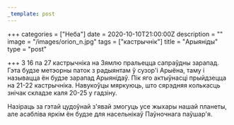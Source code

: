 ```yaml
---
_template: post
---
```





+++
categories = ["Неба"]
date = 2020-10-10T21:00:00Z
description = ""
image = "/images/orion_n.jpg"
tags = ["кастрычнік"]
title = "Арыянiды"
type = "post"

+++
З 16 па 27 кастрычніка на Зямлю пральецца сапраўдны зарапад. Гэта будзе метэорны паток з радыянтам ў сузор'і Арыёна, таму і называцца ён будзе зарапад Арыянiдаў. Пік яго актыўнасці прыйдзецца на 21-22 кастрычніка. Навукоўцы мяркуюць, што сярэдняя колькасць знiчак складзе каля 20-25 у гадзіну.  
  
Назіраць за гэтай цудоўнай з'явай змогуць усе жыхары нашай планеты, але асабліва яркім ён будзе для насельнікаў Паўночнага паўшар'я.
